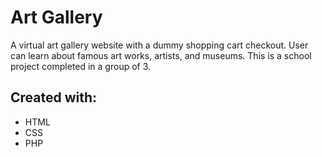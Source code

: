 # Art Gallery
A virtual art gallery website with a dummy shopping cart checkout. User can learn about famous art works, artists, and museums. This is a school project completed in a group of 3.

## Created with:
- HTML
- CSS
- PHP
